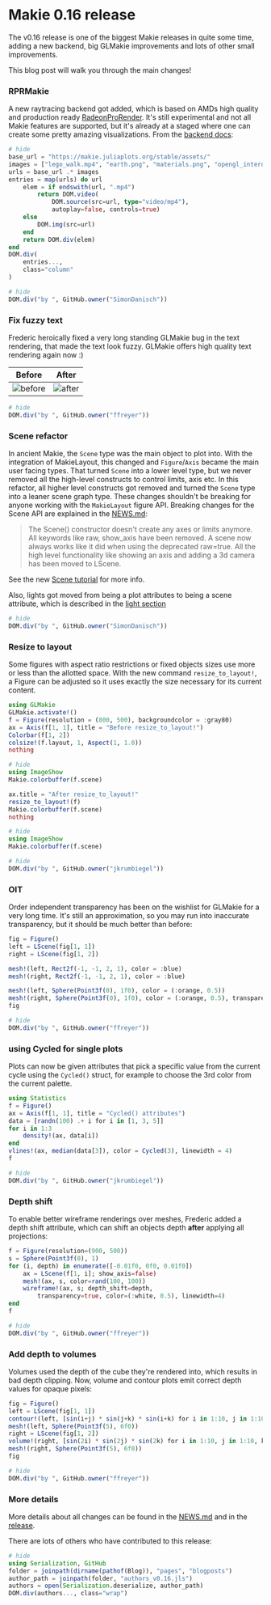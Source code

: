 # Makie 0.16 release

The v0.16 release is one of the biggest Makie releases in quite some time, adding a new backend, big GLMakie improvements and lots of other small improvements.

This blog post will walk you through the main changes!

### RPRMakie

A new raytracing backend got added, which is based on AMDs high quality and production ready [RadeonProRender](https://github.com/JuliaGraphics/RadeonProRender.jl).
It's still experimental and not all Makie features are supported, but it's already at a staged where one can create some pretty amazing visualizations.
From the [backend docs](https://makie.juliaplots.org/stable/documentation/backends/rprmakie/):

```julia
# hide
base_url = "https://makie.juliaplots.org/stable/assets/"
images = ["lego_walk.mp4", "earth.png", "materials.png", "opengl_interop.mp4", "topographie.png"]
urls = base_url .* images
entries = map(urls) do url
    elem = if endswith(url, ".mp4")
        return DOM.video(
            DOM.source(src=url, type="video/mp4"),
            autoplay=false, controls=true)
    else
        DOM.img(src=url)
    end
    return DOM.div(elem)
end
DOM.div(
    entries...,
    class="column"
)
```

```julia
# hide
DOM.div("by ", GitHub.owner("SimonDanisch"))
```

### Fix fuzzy text

Frederic heroically fixed a very long standing GLMakie bug in the text rendering, that made the text look fuzzy.
GLMakie offers high quality text rendering again now :)

| Before       | After     |
|--------------|-----------|
| ![before](https://user-images.githubusercontent.com/10947937/144500095-5b239ed0-346f-4783-998a-701c2c44a66c.png) | ![after](https://user-images.githubusercontent.com/10947937/144500158-a17863e5-8929-4f2b-a630-39d5bac9ae11.png) |

```julia
# hide
DOM.div("by ", GitHub.owner("ffreyer"))
```


### Scene refactor

In ancient Makie, the `Scene` type was the main object to plot into.
With the integration of MakieLayout, this changed and `Figure`/`Axis` became the main user facing types.
That turned `Scene` into a lower level type, but we never removed all the high-level constructs to control limits, axis etc.
In this refactor, all higher level constructs got removed and turned the `Scene` type into a leaner scene graph type.
These changes shouldn't be breaking for anyone working with the `MakieLayout`  figure API.
Breaking changes for the Scene API are explained in the [NEWS.md](https://github.com/JuliaPlots/Makie.jl/blob/master/NEWS.md):

>The Scene() constructor doesn't create any axes or limits anymore. All keywords like raw, show_axis have been removed. A scene now always works like it did when using the deprecated raw=true. All the high level functionality like showing an axis and adding a 3d camera has been moved to LScene.

See the new [Scene tutorial](https://makie.juliaplots.org/dev/tutorials/scenes/) for more info.

Also, lights got moved from being a plot attributes to being a scene attribute, which is described in the [light section](https://makie.juliaplots.org/stable/documentation/lighting/#examples)

```julia
# hide
DOM.div("by ", GitHub.owner("SimonDanisch"))
```

### Resize to layout

Some figures with aspect ratio restrictions or fixed objects sizes use more or less than the allotted space.
With the new command `resize_to_layout!`, a Figure can be adjusted so it uses exactly the size necessary for its current content.

```julia
using GLMakie
GLMakie.activate!()
f = Figure(resolution = (800, 500), backgroundcolor = :gray80)
ax = Axis(f[1, 1], title = "Before resize_to_layout!")
Colorbar(f[1, 2])
colsize!(f.layout, 1, Aspect(1, 1.0))
nothing
```
```julia
# hide
using ImageShow
Makie.colorbuffer(f.scene)
```

```julia
ax.title = "After resize_to_layout!"
resize_to_layout!(f)
Makie.colorbuffer(f.scene)
nothing
```
```julia
# hide
using ImageShow
Makie.colorbuffer(f.scene)
```

```julia
# hide
DOM.div("by ", GitHub.owner("jkrumbiegel"))
```

### OIT

Order independent transparency has been on the wishlist for GLMakie for a very long time.
It's still an approximation, so you may run into inaccurate transparency, but it should be much better than before:

```julia
fig = Figure()
left = LScene(fig[1, 1])
right = LScene(fig[1, 2])

mesh!(left, Rect2f(-1, -1, 2, 1), color = :blue)
mesh!(right, Rect2f(-1, -1, 2, 1), color = :blue)

mesh!(left, Sphere(Point3f(0), 1f0), color = (:orange, 0.5))
mesh!(right, Sphere(Point3f(0), 1f0), color = (:orange, 0.5), transparency = true)
fig
```

```julia
# hide
DOM.div("by ", GitHub.owner("ffreyer"))
```

### using Cycled for single plots

Plots can now be given attributes that pick a specific value from the current cycle using the `Cycled()` struct, for example to choose the 3rd color from the current palette.

```julia
using Statistics
f = Figure()
ax = Axis(f[1, 1], title = "Cycled() attributes")
data = [randn(100) .+ i for i in [1, 3, 5]]
for i in 1:3
    density!(ax, data[i])
end
vlines!(ax, median(data[3]), color = Cycled(3), linewidth = 4)
f
```

```julia
# hide
DOM.div("by ", GitHub.owner("jkrumbiegel"))
```

### Depth shift

To enable better wireframe renderings over meshes, Frederic added a depth shift attribute, which can shift an objects depth **after** applying all projections:

```julia
f = Figure(resolution=(900, 500))
s = Sphere(Point3f(0), 1)
for (i, depth) in enumerate([-0.01f0, 0f0, 0.01f0])
    ax = LScene(f[1, i]; show_axis=false)
    mesh!(ax, s, color=rand(100, 100))
    wireframe!(ax, s; depth_shift=depth,
        transparency=true, color=(:white, 0.5), linewidth=4)
end
f
```

```julia
# hide
DOM.div("by ", GitHub.owner("ffreyer"))
```

### Add depth to volumes

Volumes used the depth of the cube they're rendered into, which results in bad depth clipping.
Now, volume and contour plots emit correct depth values for opaque pixels:
```julia
fig = Figure()
left = LScene(fig[1, 1])
contour!(left, [sin(i+j) * sin(j+k) * sin(i+k) for i in 1:10, j in 1:10, k in 1:10], enable_depth = true)
mesh!(left, Sphere(Point3f(5), 6f0))
right = LScene(fig[1, 2])
volume!(right, [sin(2i) * sin(2j) * sin(2k) for i in 1:10, j in 1:10, k in 1:10], algorithm = :iso, enable_depth = true)
mesh!(right, Sphere(Point3f(5), 6f0))
fig
```

```julia
# hide
DOM.div("by ", GitHub.owner("ffreyer"))
```


### More details

More details about all changes can be found in the [NEWS.md](https://github.com/JuliaPlots/Makie.jl/blob/master/NEWS.md#v016) and in the [release](https://github.com/JuliaPlots/Makie.jl/releases/tag/v0.16.0).

There are lots of others who have contributed to this release:

```julia
# hide
using Serialization, GitHub
folder = joinpath(dirname(pathof(Blog)), "pages", "blogposts")
author_path = joinpath(folder, "authors_v0.16.jls")
authors = open(Serialization.deserialize, author_path)
DOM.div(authors..., class="wrap")
```
